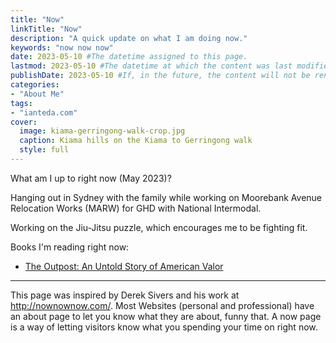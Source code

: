 ```yaml
---
title: "Now"
linkTitle: "Now"
description: "A quick update on what I am doing now."
keywords: "now now now"
date: 2023-05-10 #The datetime assigned to this page.
lastmod: 2023-05-10 #The datetime at which the content was last modified.
publishDate: 2023-05-10 #If, in the future, the content will not be rendered unless the --buildFuture flag is passed to Hugo.
categories:
- "About Me"
tags:
- "ianteda.com"
cover:
  image: kiama-gerringong-walk-crop.jpg
  caption: Kiama hills on the Kiama to Gerringong walk
  style: full
---
```


What am I up to right now (May 2023)?

Hanging out in Sydney with the family while working on Moorebank Avenue Relocation Works (MARW) for GHD with National Intermodal.

Working on the Jiu-Jitsu puzzle, which encourages me to be fighting fit.

Books I'm reading right now: 

- [The Outpost: An Untold Story of American Valor](https://www.goodreads.com/book/show/13528359-the-outpost)

___

This page was inspired by Derek Sivers and his work at http://nownownow.com/. Most Websites (personal and professional) have an about page to let you know what they are about, funny that. A now page is a way of letting visitors know what you spending your time on right now.
